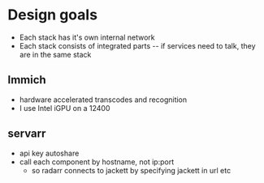 # Design goals

- Each stack has it's own internal network
- Each stack consists of integrated parts -- if services need to talk, they are in the same stack

## Immich

- hardware accelerated transcodes and recognition
- I use Intel iGPU on a 12400

## servarr

- api key autoshare
- call each component by hostname, not ip:port
    * so radarr connects to jackett by specifying jackett in url etc

